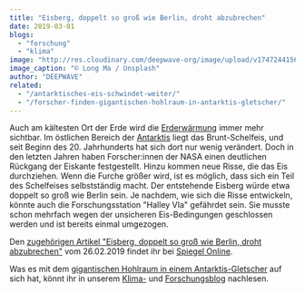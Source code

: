 ```yaml
---
title: "Eisberg, doppelt so groß wie Berlin, droht abzubrechen"
date: 2019-03-01
blogs: 
  - "forschung"
  - "klima"
image: "http://res.cloudinary.com/deepwave-org/image/upload/v1747244156/deepwave.org/Unbenannt.png"
image_caption: "© Long Ma / Unsplash"
author: "DEEPWAVE"
related: 
  - "/antarktisches-eis-schwindet-weiter/"
  - "/forscher-finden-gigantischen-hohlraum-in-antarktis-gletscher/"
---
```


Auch am kältesten Ort der Erde wird die [Erderwärmung](https://www.deepwave.org/die-ozeane/klimawandel/) immer mehr sichtbar. Im östlichen Bereich der [Antarktis](https://www.deepwave.org/antarktisches-eis-schwindet-weiter/) liegt das Brunt-Schelfeis, und seit Beginn des 20. Jahrhunderts hat sich dort nur wenig verändert. Doch in den letzten Jahren haben Forscher:innen der NASA einen deutlichen Rückgang der Eiskante festgestellt. Hinzu kommen neue Risse, die das Eis durchziehen. Wenn die Furche größer wird, ist es möglich, dass sich ein Teil des Schelfeises selbstständig macht. Der entstehende Eisberg würde etwa doppelt so groß wie Berlin sein. Je nachdem, wie sich die Risse entwickeln, könnte auch die Forschungsstation "Halley VIa" gefährdet sein. Sie musste schon mehrfach wegen der unsicheren Eis-Bedingungen geschlossen werden und ist bereits einmal umgezogen.

Den [zugehörigen Artikel "Eisberg, doppelt so groß wie Berlin, droht abzubrechen"](https://www.spiegel.de/wissenschaft/natur/antarktis-riesiger-eisberg-droht-vom-brunt-schelfeis-abzubrechen-a-1255148.html) vom 26.02.2019 findet ihr bei [Spiegel Online](https://www.spiegel.de/).

Was es mit dem [gigantischen Hohlraum in einem Antarktis-Gletscher](https://www.deepwave.org/forscher-finden-gigantischen-hohlraum-in-antarktis-gletscher/) auf sich hat, könnt ihr in unserem [Klima-](https://www.deepwave.org/blogs/klima/) und [Forschungsblog](https://www.deepwave.org/blogs/forschung/) nachlesen.
